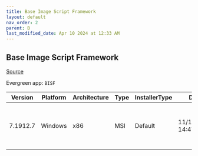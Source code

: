 ```yaml
---
title: Base Image Script Framework
layout: default
nav_order: 2
parent: B
last_modified_date: Apr 10 2024 at 12:33 AM
---
```


## Base Image Script Framework

[Source](https://eucweb.com/)

Evergreen app: `BISF`

| Version  | Platform | Architecture | Type | InstallerType | Date                | Size    | URI                                                                                                                                                                                    |
| -------- | -------- | ------------ | ---- | ------------- | ------------------- | ------- | -------------------------------------------------------------------------------------------------------------------------------------------------------------------------------------- |
| 7.1912.7 | Windows  | x86          | MSI  | Default       | 11/19/2022 14:47:47 | 3357696 | [https://github.com/EUCweb/BIS-F/releases/download/7.1912.7/setup-BIS-F-7.1912.7.11042.MSI](https://github.com/EUCweb/BIS-F/releases/download/7.1912.7/setup-BIS-F-7.1912.7.11042.MSI) |
